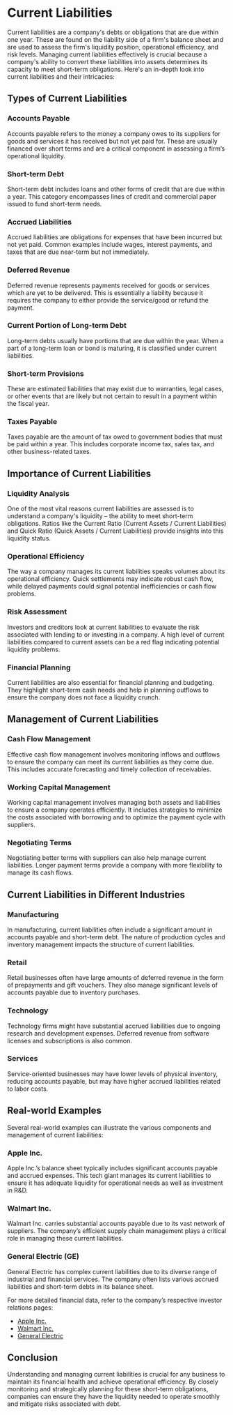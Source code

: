 # Current Liabilities

Current liabilities are a company's debts or obligations that are due within one year. These are found on the liability side of a firm's balance sheet and are used to assess the firm's liquidity position, operational efficiency, and risk levels. Managing current liabilities effectively is crucial because a company's ability to convert these liabilities into assets determines its capacity to meet short-term obligations. Here's an in-depth look into current liabilities and their intricacies:

## Types of Current Liabilities

### Accounts Payable
Accounts payable refers to the money a company owes to its suppliers for goods and services it has received but not yet paid for. These are usually financed over short terms and are a critical component in assessing a firm’s operational liquidity.

### Short-term Debt
Short-term debt includes loans and other forms of credit that are due within a year. This category encompasses lines of credit and commercial paper issued to fund short-term needs.

### Accrued Liabilities
Accrued liabilities are obligations for expenses that have been incurred but not yet paid. Common examples include wages, interest payments, and taxes that are due near-term but not immediately.

### Deferred Revenue
Deferred revenue represents payments received for goods or services which are yet to be delivered. This is essentially a liability because it requires the company to either provide the service/good or refund the payment.

### Current Portion of Long-term Debt
Long-term debts usually have portions that are due within the year. When a part of a long-term loan or bond is maturing, it is classified under current liabilities.

### Short-term Provisions
These are estimated liabilities that may exist due to warranties, legal cases, or other events that are likely but not certain to result in a payment within the fiscal year.

### Taxes Payable
Taxes payable are the amount of tax owed to government bodies that must be paid within a year. This includes corporate income tax, sales tax, and other business-related taxes.

## Importance of Current Liabilities

### Liquidity Analysis
One of the most vital reasons current liabilities are assessed is to understand a company's liquidity – the ability to meet short-term obligations. Ratios like the Current Ratio (Current Assets / Current Liabilities) and Quick Ratio (Quick Assets / Current Liabilities) provide insights into this liquidity status.

### Operational Efficiency
The way a company manages its current liabilities speaks volumes about its operational efficiency. Quick settlements may indicate robust cash flow, while delayed payments could signal potential inefficiencies or cash flow problems.

### Risk Assessment
Investors and creditors look at current liabilities to evaluate the risk associated with lending to or investing in a company. A high level of current liabilities compared to current assets can be a red flag indicating potential liquidity problems.

### Financial Planning
Current liabilities are also essential for financial planning and budgeting. They highlight short-term cash needs and help in planning outflows to ensure the company does not face a liquidity crunch.

## Management of Current Liabilities

### Cash Flow Management
Effective cash flow management involves monitoring inflows and outflows to ensure the company can meet its current liabilities as they come due. This includes accurate forecasting and timely collection of receivables.

### Working Capital Management
Working capital management involves managing both assets and liabilities to ensure a company operates efficiently. It includes strategies to minimize the costs associated with borrowing and to optimize the payment cycle with suppliers.

### Negotiating Terms
Negotiating better terms with suppliers can also help manage current liabilities. Longer payment terms provide a company with more flexibility to manage its cash flows.

## Current Liabilities in Different Industries

### Manufacturing
In manufacturing, current liabilities often include a significant amount in accounts payable and short-term debt. The nature of production cycles and inventory management impacts the structure of current liabilities.

### Retail
Retail businesses often have large amounts of deferred revenue in the form of prepayments and gift vouchers. They also manage significant levels of accounts payable due to inventory purchases.

### Technology
Technology firms might have substantial accrued liabilities due to ongoing research and development expenses. Deferred revenue from software licenses and subscriptions is also common.

### Services
Service-oriented businesses may have lower levels of physical inventory, reducing accounts payable, but may have higher accrued liabilities related to labor costs.

## Real-world Examples

Several real-world examples can illustrate the various components and management of current liabilities:

### Apple Inc.
Apple Inc.’s balance sheet typically includes significant accounts payable and accrued expenses. This tech giant manages its current liabilities to ensure it has adequate liquidity for operational needs as well as investment in R&D.

### Walmart Inc.
Walmart Inc. carries substantial accounts payable due to its vast network of suppliers. The company’s efficient supply chain management plays a critical role in managing these current liabilities.

### General Electric (GE)
General Electric has complex current liabilities due to its diverse range of industrial and financial services. The company often lists various accrued liabilities and short-term debts in its balance sheet.

For more detailed financial data, refer to the company’s respective investor relations pages:

- [Apple Inc.](https://investor.apple.com)
- [Walmart Inc.](https://stock.walmart.com)
- [General Electric](https://www.ge.com/investor-relations) 

## Conclusion

Understanding and managing current liabilities is crucial for any business to maintain its financial health and achieve operational efficiency. By closely monitoring and strategically planning for these short-term obligations, companies can ensure they have the liquidity needed to operate smoothly and mitigate risks associated with debt.